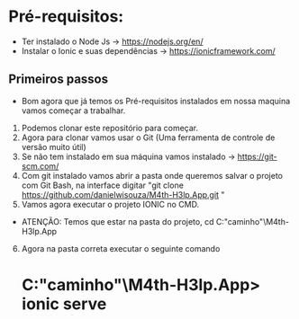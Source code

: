 # Pré-requisitos:

- Ter instalado o Node Js -> https://nodejs.org/en/ 
- Instalar o Ionic e suas dependências ->  https://ionicframework.com/

## Primeiros passos
- Bom agora que já temos os Pré-requisitos instalados em nossa maquina vamos começar a trabalhar.

1. Podemos clonar este repositório para começar.
2. Agora para clonar vamos usar o Git (Uma ferramenta de controle de versão muito útil) 
3. Se não tem instalado em sua máquina vamos instalado -> https://git-scm.com/
4. Com git instalado vamos abrir a pasta onde queremos salvar o projeto com Git Bash, na interface digitar "git clone https://github.com/danielwisouza/M4th-H3lp.App.git "
5. Vamos agora executar o projeto IONIC no CMD.
- ATENÇÃO: Temos que estar na pasta do projeto, cd C:\"caminho"\M4th-H3lp.App
6. Agora na pasta correta executar o seguinte comando <h1>C:\"caminho"\M4th-H3lp.App> ionic serve</h1>

###
